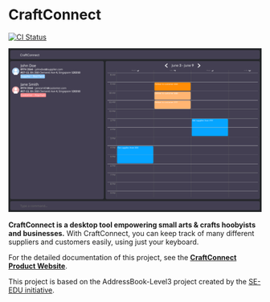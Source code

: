 # CraftConnect

[![CI Status](https://github.com/se-edu/addressbook-level3/workflows/Java%20CI/badge.svg)](https://github.com/AY2425S2-CS2103T-W13-4/tp/actions)

![Ui](docs/images/Ui.png)

**CraftConnect is a desktop tool empowering small arts & crafts hoobyists and businesses.** With CraftConnect, you can keep track of many different suppliers and customers easily, using just your keyboard.

For the detailed documentation of this project, see the **[CraftConnect Product Website](https://ay2425s2-cs2103t-w13-4.github.io/tp/)**.

This project is based on the AddressBook-Level3 project created by the [SE-EDU initiative](https://se-education.org).
